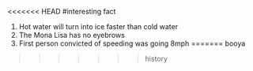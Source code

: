 <<<<<<< HEAD
#interesting fact
1. Hot water will turn into ice faster than cold water
2. The Mona Lisa has no eyebrows
3. First person convicted of speeding was going 8mph
=======
booya
>>>>>>> history
